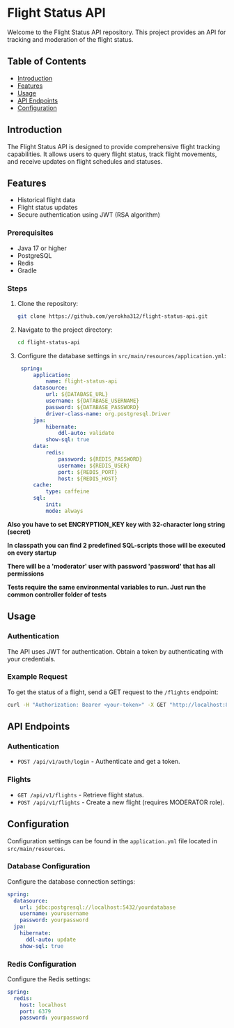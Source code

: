 # Flight Status API

Welcome to the Flight Status API repository. This project provides an API for tracking and moderation of the flight status.

## Table of Contents

- [Introduction](#introduction)
- [Features](#features)
- [Usage](#usage)
- [API Endpoints](#api-endpoints)
- [Configuration](#configuration)


## Introduction

The Flight Status API is designed to provide comprehensive flight tracking capabilities. It allows users to query flight status, track flight movements, and receive updates on flight schedules and statuses.

## Features

- Historical flight data
- Flight status updates
- Secure authentication using JWT (RSA algorithm)


### Prerequisites

- Java 17 or higher
- PostgreSQL
- Redis
- Gradle

### Steps

1. Clone the repository:

   ```bash
   git clone https://github.com/yerokha312/flight-status-api.git
   ```

2. Navigate to the project directory:

   ```bash
   cd flight-status-api
   ```

3. Configure the database settings in `src/main/resources/application.yml`:

   ```yaml
    spring:
        application:
            name: flight-status-api
        datasource:
            url: ${DATABASE_URL}
            username: ${DATABASE_USERNAME}
            password: ${DATABASE_PASSWORD}
            driver-class-name: org.postgresql.Driver
        jpa:
            hibernate:
                ddl-auto: validate
            show-sql: true
        data:
            redis:
                password: ${REDIS_PASSWORD}
                username: ${REDIS_USER}
                port: ${REDIS_PORT}
                host: ${REDIS_HOST}
        cache:
            type: caffeine
        sql:
            init:
            mode: always
   ```
**Also you have to set ENCRYPTION_KEY key with 32-character long string (secret)**

**In classpath you can find 2 predefined SQL-scripts those will be executed on every startup**

**There will be a 'moderator' user with password 'password' that has all permissions**

**Tests require the same environmental variables to run. Just run the common controller folder of tests**


## Usage

### Authentication

The API uses JWT for authentication. Obtain a token by authenticating with your credentials.

### Example Request

To get the status of a flight, send a GET request to the `/flights` endpoint:

```bash
curl -H "Authorization: Bearer <your-token>" -X GET "http://localhost:8080/api/v1/flights?filter=origin&origin=<IATA code>"
```

## API Endpoints

### Authentication

- `POST /api/v1/auth/login` - Authenticate and get a token.

### Flights

- `GET /api/v1/flights` - Retrieve flight status.
- `POST /api/v1/flights` - Create a new flight (requires MODERATOR role).

## Configuration

Configuration settings can be found in the `application.yml` file located in `src/main/resources`.

### Database Configuration

Configure the database connection settings:

```yaml
spring:
  datasource:
    url: jdbc:postgresql://localhost:5432/yourdatabase
    username: yourusername
    password: yourpassword
  jpa:
    hibernate:
      ddl-auto: update
    show-sql: true
```

### Redis Configuration

Configure the Redis settings:

```yaml
spring:
  redis:
    host: localhost
    port: 6379
    password: yourpassword
```
